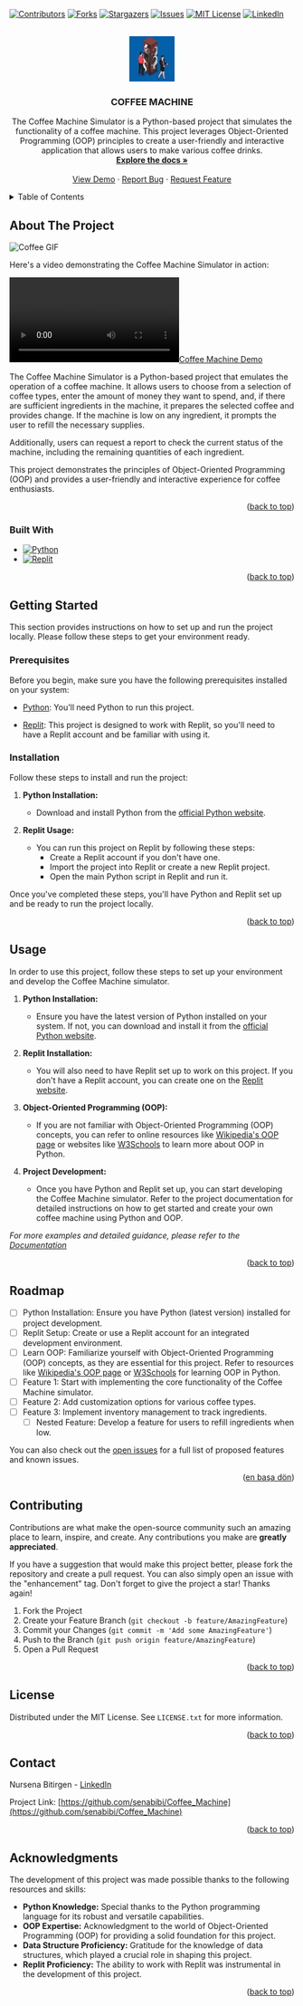 <a name="readme-top"></a>

[![Contributors][contributors-shield]][contributors-url]
[![Forks][forks-shield]][forks-url]
[![Stargazers][stars-shield]][stars-url]
[![Issues][issues-shield]][issues-url]
[![MIT License][license-shield]][license-url]
[![LinkedIn][linkedin-shield]][linkedin-url]

<!-- PROJECT LOGO -->
<br />
<div align="center">
  <a href="https://github.com/senabibi/Coffee_Machine">
    <img src="images/logo.png" alt="Logo" width="80" height="80">
  </a>

<h3 align="center">COFFEE MACHINE </h3>

  <p align="center">
    The Coffee Machine Simulator is a Python-based project that simulates the functionality of a coffee machine. This project leverages Object-Oriented Programming (OOP) principles to create a user-friendly and interactive application that allows users to make various coffee drinks.
    <br />
    <a href="https://github.com/senabibi/Coffee_Machine"><strong>Explore the docs »</strong></a>
    <br />
    <br />
    <a href="https://github.com/senabibi/Coffee_Machine">View Demo</a>
    ·
    <a href="https://github.com/senabibi/Coffee_Machine/issues">Report Bug</a>
    ·
    <a href="https://github.com/senabibi/Coffee_Machine/issues">Request Feature</a>
  </p>
</div>


<!-- TABLE OF CONTENTS -->
<details>
  <summary>Table of Contents</summary>
  <ol>
    <li>
      <a href="#about-the-project">About The Project</a>
      <ul>
        <li><a href="#built-with">Built With</a></li>
      </ul>
    </li>
    <li>
      <a href="#getting-started">Getting Started</a>
      <ul>
        <li><a href="#prerequisites">Prerequisites</a></li>
        <li><a href="#installation">Installation</a></li>
      </ul>
    </li>
    <li><a href="#usage">Usage</a></li>
    <li><a href="#roadmap">Roadmap</a></li>
    <li><a href="#contributing">Contributing</a></li>
    <li><a href="#license">License</a></li>
    <li><a href="#contact">Contact</a></li>
    <li><a href="#acknowledgments">Acknowledgments</a></li>
  </ol>
</details>


## About The Project

![Coffee GIF](images/coffee.gif)

Here's a video demonstrating the Coffee Machine Simulator in action:

[![Coffee Machine Demo](images/coffee.mp4)](https://example.com)

The Coffee Machine Simulator is a Python-based project that emulates the operation of a coffee machine. It allows users to choose from a selection of coffee types, enter the amount of money they want to spend, and, if there are sufficient ingredients in the machine, it prepares the selected coffee and provides change. If the machine is low on any ingredient, it prompts the user to refill the necessary supplies.

Additionally, users can request a report to check the current status of the machine, including the remaining quantities of each ingredient.

This project demonstrates the principles of Object-Oriented Programming (OOP) and provides a user-friendly and interactive experience for coffee enthusiasts.

<p align="right">(<a href="#readme-top">back to top</a>)</p>

### Built With

* [![Python][Python.py]][Python-url]
* [![Replit][Replit.com]][Replit-url]



<p align="right">(<a href="#readme-top">back to top</a>)</p>

## Getting Started

This section provides instructions on how to set up and run the project locally. Please follow these steps to get your environment ready.

### Prerequisites

Before you begin, make sure you have the following prerequisites installed on your system:

* [Python](https://www.python.org/downloads/): You'll need Python to run this project.

* [Replit](https://replit.com): This project is designed to work with Replit, so you'll need to have a Replit account and be familiar with using it.

### Installation

Follow these steps to install and run the project:

1. **Python Installation:**
   - Download and install Python from the [official Python website](https://www.python.org/downloads/).

2. **Replit Usage:**
   - You can run this project on Replit by following these steps:
     - Create a Replit account if you don't have one.
     - Import the project into Replit or create a new Replit project.
     - Open the main Python script in Replit and run it.

Once you've completed these steps, you'll have Python and Replit set up and be ready to run the project locally.

<p align="right">(<a href="#readme-top">back to top</a>)</p>




## Usage

In order to use this project, follow these steps to set up your environment and develop the Coffee Machine simulator.

1. **Python Installation:**
   - Ensure you have the latest version of Python installed on your system. If not, you can download and install it from the [official Python website](https://www.python.org/downloads/).

2. **Replit Installation:**
   - You will also need to have Replit set up to work on this project. If you don't have a Replit account, you can create one on the [Replit website](https://replit.com).

3. **Object-Oriented Programming (OOP):**
   - If you are not familiar with Object-Oriented Programming (OOP) concepts, you can refer to online resources like [Wikipedia's OOP page](https://en.wikipedia.org/wiki/Object-oriented_programming) or websites like [W3Schools](https://www.w3schools.com/python/python_classes.asp) to learn more about OOP in Python.

4. **Project Development:**
   - Once you have Python and Replit set up, you can start developing the Coffee Machine simulator. Refer to the project documentation for detailed instructions on how to get started and create your own coffee machine using Python and OOP.

_For more examples and detailed guidance, please refer to the [Documentation](https://example.com)_

<p align="right">(<a href="#readme-top">back to top</a>)</p>


## Roadmap

- [ ] Python Installation: Ensure you have Python (latest version) installed for project development.
- [ ] Replit Setup: Create or use a Replit account for an integrated development environment.
- [ ] Learn OOP: Familiarize yourself with Object-Oriented Programming (OOP) concepts, as they are essential for this project. Refer to resources like [Wikipedia's OOP page](https://en.wikipedia.org/wiki/Object-oriented_programming) or [W3Schools](https://www.w3schools.com/python/python_classes.asp) for learning OOP in Python.
- [ ] Feature 1: Start with implementing the core functionality of the Coffee Machine simulator.
- [ ] Feature 2: Add customization options for various coffee types.
- [ ] Feature 3: Implement inventory management to track ingredients.
    - [ ] Nested Feature: Develop a feature for users to refill ingredients when low.

You can also check out the [open issues](https://github.com/senabibi/Coffee_Machine/issues) for a full list of proposed features and known issues.

<p align="right">(<a href="#readme-top">en başa dön</a>)</p>



## Contributing

Contributions are what make the open-source community such an amazing place to learn, inspire, and create. Any contributions you make are **greatly appreciated**.

If you have a suggestion that would make this project better, please fork the repository and create a pull request. You can also simply open an issue with the "enhancement" tag.
Don't forget to give the project a star! Thanks again!

1. Fork the Project
2. Create your Feature Branch (`git checkout -b feature/AmazingFeature`)
3. Commit your Changes (`git commit -m 'Add some AmazingFeature'`)
4. Push to the Branch (`git push origin feature/AmazingFeature`)
5. Open a Pull Request

<p align="right">(<a href="#readme-top">back to top</a>)</p>



## License

Distributed under the MIT License. See `LICENSE.txt` for more information.

<p align="right">(<a href="#readme-top">back to top</a>)</p>


## Contact

Nursena Bitirgen - [LinkedIn](https://www.linkedin.com/in/nursena-bitirgen-5743341b9/)

Project Link: [https://github.com/senabibi/Coffee_Machine](https://github.com/senabibi/Coffee_Machine)

<p align="right">(<a href="#readme-top">back to top</a>)</p>



## Acknowledgments

The development of this project was made possible thanks to the following resources and skills:

* **Python Knowledge:** Special thanks to the Python programming language for its robust and versatile capabilities.
* **OOP Expertise:** Acknowledgment to the world of Object-Oriented Programming (OOP) for providing a solid foundation for this project.
* **Data Structure Proficiency:** Gratitude for the knowledge of data structures, which played a crucial role in shaping this project.
* **Replit Proficiency:** The ability to work with Replit was instrumental in the development of this project.

<p align="right">(<a href="#readme-top">back to top</a>)</p>




<!-- MARKDOWN LINKS & IMAGES -->
<!-- https://www.markdownguide.org/basic-syntax/#reference-style-links -->
[contributors-shield]: https://img.shields.io/github/contributors/senabibi/Coffee_Machine.svg?style=for-the-badge
[contributors-url]: https://github.com/senabibi/Coffee_Machine/graphs/contributors
[forks-shield]: https://img.shields.io/github/forks/senabibi/Coffee_Machine.svg?style=for-the-badge
[forks-url]: https://github.com/senabibi/Coffee_Machine/network/members
[stars-shield]: https://img.shields.io/github/stars/senabibi/Coffee_Machine.svg?style=for-the-badge
[stars-url]: https://github.com/senabibi/Coffee_Machine/stargazers
[issues-shield]: https://img.shields.io/github/issues/senabibi/Coffee_Machine.svg?style=for-the-badge
[issues-url]: https://github.com/senabibi/Coffee_Machine/issues
[license-shield]: https://img.shields.io/github/license/senabibi/Coffee_Machine.svg?style=for-the-badge
[license-url]: https://github.com/senabibi/Coffee_Machine/blob/master/LICENSE.txt
[linkedin-shield]: https://img.shields.io/badge/-LinkedIn-black.svg?style=for-the-badge&logo=linkedin&colorB=555
[linkedin-url]: https://www.linkedin.com/in/nursena-bitirgen-5743341b9/
[product-screenshot]: images/logo.png

[Python.py]: https://img.shields.io/badge/Python-3776AB?style=for-the-badge&logo=python&logoColor=white
[Python-url]: https://docs.python.org/3/

[Replit.com]: https://img.shields.io/badge/replit-667881?style=for-the-badge&logo=replit&logoColor=white
[Replit-url]: https://replit.com/
